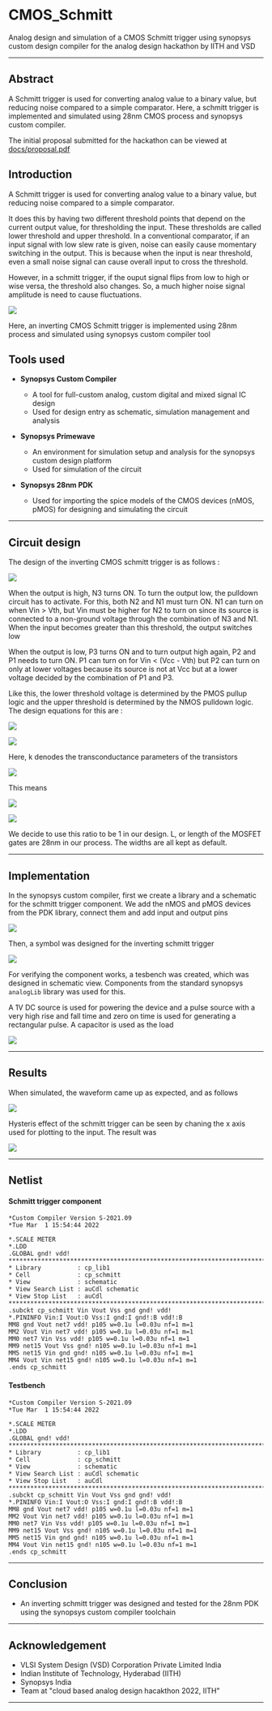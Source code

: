 # CMOS_Schmitt
Analog design and simulation of a CMOS Schmitt trigger using synopsys custom design compiler for the analog design hackathon by IITH and VSD

---

## Abstract


A Schmitt trigger is used for converting analog value to a binary value, but reducing noise compared to a simple comparator. Here, a schmitt trigger is implemented and simulated using 28nm CMOS process and synopsys custom compiler.

The initial proposal submitted for the hackathon can be viewed at [docs/proposal.pdf](docs/proposal.pdf)

## Introduction

A Schmitt trigger is used for converting analog value to a binary value, but reducing noise compared to a simple comparator. 

It does this by having two different threshold points that depend on the current output value, for thresholding the input. These thresholds are called lower threshold and upper threshold. In a conventional comparator, if an input signal with low slew rate is given, noise can easily cause momentary switching in the output. This is because when the input is near threshold, even a small noise signal can cause overall input to cross the threshold. 

However, in a schmitt trigger, if the ouput signal flips from low to high or wise versa, the threshold also changes. So, a much higher noise signal amplitude is need to cause fluctuations.

![](https://upload.wikimedia.org/wikipedia/commons/thumb/a/a9/Smitt_hysteresis_graph.svg/500px-Smitt_hysteresis_graph.svg.png)

Here, an inverting CMOS Schmitt trigger is implemented using 28nm process and simulated using synopsys custom compiler tool

## Tools used

- **Synopsys Custom Compiler**
  - A tool for full-custom analog, custom digital and mixed signal IC design
  - Used for design entry as schematic, simulation management and analysis

- **Synopsys Primewave**
  - An environment for simulation setup and analysis for the synopsys custom design platform
  - Used for simulation of the circuit

- **Synopsys 28nm PDK**
  - Used for importing the spice models of the CMOS devices (nMOS, pMOS) for designing and simulating the circuit

---

## Circuit design

The design of the inverting CMOS schmitt trigger is as follows :

![](docs/circuit.png)

When the output is high, N3 turns ON. To turn the output low, the pulldown circuit has to activate. For this, both N2 and N1 must turn ON. N1 can turn on when Vin > Vth, but Vin must be higher for N2 to turn on since its source is connected to a non-ground voltage through the combination of N3 and N1. When the input becomes greater than this threshold, the output switches low

When the output is low, P3 turns ON and to turn output high again, P2 and P1 needs to turn ON. P1 can turn on for Vin < (Vcc - Vth) but P2 can turn on only at lower voltages because its source is not at Vcc but at a lower voltage decided by the combination of P1 and P3.

Like this, the lower threshold voltage is determined by the PMOS pullup logic and the upper threshold is determined by the NMOS pulldown logic. The design equations for this are :

![](docs/v_low_thresh_eq.png)

![](docs/v_high_thresh_eq.png)

Here, k denodes the transconductance parameters of the transistors

![](docs/mosfet_k.png)

This means

![](docs/wl_nmos_eq.png)

![](docs/wl_pmos_eq.png)

We decide to use this ratio to be 1 in our design. L, or length of the MOSFET gates are 28nm in our process. The widths are all kept as default.

---

## Implementation

In the synopsys custom compiler, first we create a library and a schematic for the schmitt trigger component. We add the nMOS and pMOS devices from the PDK library, connect them and add input and output pins

![](docs/schematic.png)

Then, a symbol was designed for the inverting schmitt trigger

![](docs/symbol.png)

For verifying the component works, a tesbench was created, which was designed in schematic view. Components from the standard synopsys ```analogLib``` library was used for this.

A 1V DC source is used for powering the device and a pulse source with a very high rise and fall time and zero on time is used for generating a rectangular pulse. A capacitor is used as the load

![](docs/testbench.png)

---

## Results

When simulated, the waveform came up as expected, and as follows

![](docs/waveform.png)

Hysteris effect of the schmitt trigger can be seen by chaning the x axis used for plotting to the input. The result was

![](docs/hysterisis.png)

---

## Netlist

#### Schmitt trigger component

```
*Custom Compiler Version S-2021.09
*Tue Mar  1 15:54:44 2022

*.SCALE METER
*.LDD
.GLOBAL gnd! vdd!
********************************************************************************
* Library          : cp_lib1
* Cell             : cp_schmitt
* View             : schematic
* View Search List : auCdl schematic
* View Stop List   : auCdl
********************************************************************************
.subckt cp_schmitt Vin Vout Vss gnd gnd! vdd!
*.PININFO Vin:I Vout:O Vss:I gnd:I gnd!:B vdd!:B
MM8 gnd Vout net7 vdd! p105 w=0.1u l=0.03u nf=1 m=1
MM2 Vout Vin net7 vdd! p105 w=0.1u l=0.03u nf=1 m=1
MM0 net7 Vin Vss vdd! p105 w=0.1u l=0.03u nf=1 m=1
MM9 net15 Vout Vss gnd! n105 w=0.1u l=0.03u nf=1 m=1
MM5 net15 Vin gnd gnd! n105 w=0.1u l=0.03u nf=1 m=1
MM4 Vout Vin net15 gnd! n105 w=0.1u l=0.03u nf=1 m=1
.ends cp_schmitt
```

#### Testbench

```
*Custom Compiler Version S-2021.09
*Tue Mar  1 15:54:44 2022

*.SCALE METER
*.LDD
.GLOBAL gnd! vdd!
********************************************************************************
* Library          : cp_lib1
* Cell             : cp_schmitt
* View             : schematic
* View Search List : auCdl schematic
* View Stop List   : auCdl
********************************************************************************
.subckt cp_schmitt Vin Vout Vss gnd gnd! vdd!
*.PININFO Vin:I Vout:O Vss:I gnd:I gnd!:B vdd!:B
MM8 gnd Vout net7 vdd! p105 w=0.1u l=0.03u nf=1 m=1
MM2 Vout Vin net7 vdd! p105 w=0.1u l=0.03u nf=1 m=1
MM0 net7 Vin Vss vdd! p105 w=0.1u l=0.03u nf=1 m=1
MM9 net15 Vout Vss gnd! n105 w=0.1u l=0.03u nf=1 m=1
MM5 net15 Vin gnd gnd! n105 w=0.1u l=0.03u nf=1 m=1
MM4 Vout Vin net15 gnd! n105 w=0.1u l=0.03u nf=1 m=1
.ends cp_schmitt  
```

---

## Conclusion

- An inverting schmitt trigger was designed and tested for the 28nm PDK using the synopsys custom compiler toolchain

---

## Acknowledgement

- VLSI System Design (VSD) Corporation Private Limited India
- Indian Institute of Technology, Hyderabad (IITH)
- Synopsys India
- Team at "cloud based analog design hacakthon 2022, IITH"

---
